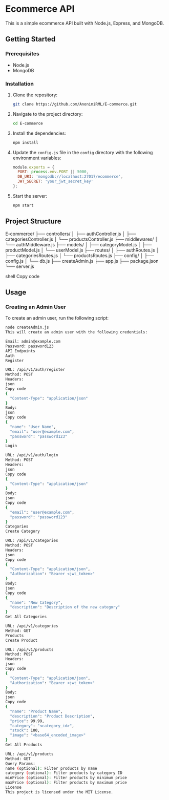 # Ecommerce API

This is a simple ecommerce API built with Node.js, Express, and MongoDB.

## Getting Started

### Prerequisites

- Node.js
- MongoDB

### Installation

1. Clone the repository:

    ```sh
    git clone https://github.com/AnonimiRML/E-commerce.git
    ```

2. Navigate to the project directory:

    ```sh
    cd E-commerce
    ```

3. Install the dependencies:

    ```sh
    npm install
    ```

4. Update the `config.js` file in the `config` directory with the following environment variables:

    ```js
    module.exports = {
      PORT: process.env.PORT || 5000,
      DB_URI: 'mongodb://localhost:27017/ecommerce',
      JWT_SECRET: 'your_jwt_secret_key'
    };
    ```

5. Start the server:

    ```sh
    npm start
    ```

## Project Structure

E-commerce/
├── controllers/
│ ├── authController.js
│ ├── categoriesController.js
│ └── productsController.js
├── middlewares/
│ └── authMiddleware.js
├── models/
│ ├── categoryModel.js
│ ├── productModel.js
│ └── userModel.js
├── routes/
│ ├── authRoutes.js
│ ├── categoriesRoutes.js
│ └── productsRoutes.js
├── config/
│ ├── config.js
│ └── db.js
├── createAdmin.js
├── app.js
├── package.json
└── server.js

shell
Copy code

## Usage

### Creating an Admin User

To create an admin user, run the following script:

```sh
node createAdmin.js
This will create an admin user with the following credentials:

Email: admin@example.com
Password: password123
API Endpoints
Auth
Register

URL: /api/v1/auth/register
Method: POST
Headers:
json
Copy code
{
  "Content-Type": "application/json"
}
Body:
json
Copy code
{
  "name": "User Name",
  "email": "user@example.com",
  "password": "password123"
}
Login

URL: /api/v1/auth/login
Method: POST
Headers:
json
Copy code
{
  "Content-Type": "application/json"
}
Body:
json
Copy code
{
  "email": "user@example.com",
  "password": "password123"
}
Categories
Create Category

URL: /api/v1/categories
Method: POST
Headers:
json
Copy code
{
  "Content-Type": "application/json",
  "Authorization": "Bearer <jwt_token>"
}
Body:
json
Copy code
{
  "name": "New Category",
  "description": "Description of the new category"
}
Get All Categories

URL: /api/v1/categories
Method: GET
Products
Create Product

URL: /api/v1/products
Method: POST
Headers:
json
Copy code
{
  "Content-Type": "application/json",
  "Authorization": "Bearer <jwt_token>"
}
Body:
json
Copy code
{
  "name": "Product Name",
  "description": "Product Description",
  "price": 99.99,
  "category": "<category_id>",
  "stock": 100,
  "image": "<base64_encoded_image>"
}
Get All Products

URL: /api/v1/products
Method: GET
Query Params:
name (optional): Filter products by name
category (optional): Filter products by category ID
minPrice (optional): Filter products by minimum price
maxPrice (optional): Filter products by maximum price
License
This project is licensed under the MIT License.